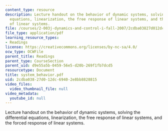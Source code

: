 ```yaml
---
content_type: resource
description: Lecture handout on the behavior of dynamic systems, solving the differential
  equations, linearization, the free response of linear systems, and the forced response
  of linear systems.
file: /courses/2-003j-dynamics-and-control-i-fall-2007/2cdba03827d012dc69402e8bb8828815_system_behavior.pdf
file_type: application/pdf
learning_resource_types:
- Readings
license: https://creativecommons.org/licenses/by-nc-sa/4.0/
ocw_type: OCWFile
parent_title: Readings
parent_type: CourseSection
parent_uid: d9e55a5b-0459-56e5-d20b-269f1fb7dcd5
resourcetype: Document
title: system_behavior.pdf
uid: 2cdba038-27d0-12dc-6940-2e8bb8828815
video_files:
  video_thumbnail_file: null
video_metadata:
  youtube_id: null
---
```

Lecture handout on the behavior of dynamic systems, solving the differential equations, linearization, the free response of linear systems, and the forced response of linear systems.